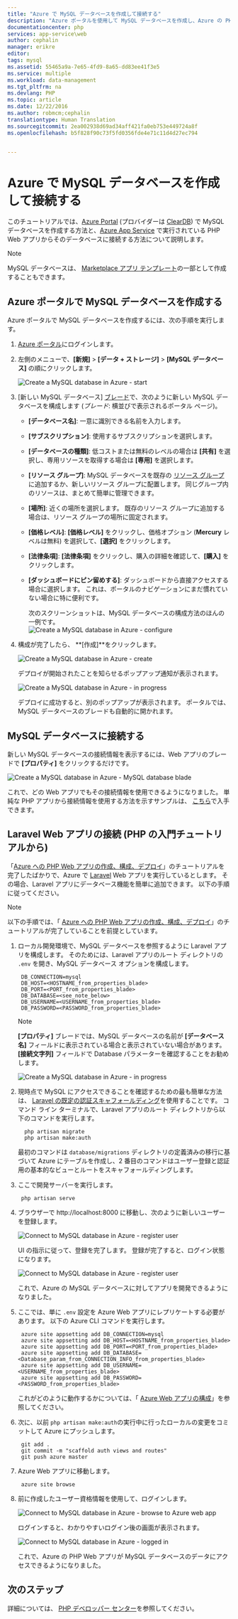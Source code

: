 ```yaml
---
title: "Azure で MySQL データベースを作成して接続する"
description: "Azure ポータルを使用して MySQL データベースを作成し、Azure の PHP Web アプリからそのデータベースに接続する方法について説明します。"
documentationcenter: php
services: app-service\web
author: cephalin
manager: erikre
editor: 
tags: mysql
ms.assetid: 55465a9a-7e65-4fd9-8a65-dd83ee41f3e5
ms.service: multiple
ms.workload: data-management
ms.tgt_pltfrm: na
ms.devlang: PHP
ms.topic: article
ms.date: 12/22/2016
ms.author: robmcm;cephalin
translationtype: Human Translation
ms.sourcegitcommit: 2ea002938d69ad34aff421fa0eb753e449724a8f
ms.openlocfilehash: b5f828f90c73f5fd0356fde4e71c11d4d27ec794


---
```

# <a name="create-and-connect-to-a-mysql-database-in-azure"></a>Azure で MySQL データベースを作成して接続する
このチュートリアルでは、[Azure Portal](https://portal.azure.com) (プロバイダーは [ClearDB](http://www.cleardb.com/)) で MySQL データベースを作成する方法と、[Azure App Service](app-service/app-service-value-prop-what-is.md) で実行されている PHP Web アプリからそのデータベースに接続する方法について説明します。 

> [!NOTE]
> MySQL データベースは、 [Marketplace アプリ テンプレート](app-service-web/app-service-web-create-web-app-from-marketplace.md)の一部として作成することもできます。
> 
> 

## <a name="create-a-mysql-database-in-azure-portal"></a>Azure ポータルで MySQL データベースを作成する
Azure ポータルで MySQL データベースを作成するには、次の手順を実行します。

1. [Azure ポータル](https://portal.azure.com)にログインします。
2. 左側のメニューで、**[新規]** > **[データ + ストレージ]** > **[MySQL データベース]** の順にクリックします。
   
    ![Create a MySQL database in Azure - start](./media/store-php-create-mysql-database/create-db-1-start.png)
3. [新しい MySQL データベース] [ブレード](azure-portal-overview.md)で、次のように新しい MySQL データベースを構成します (*ブレード*: 横並びで表示されるポータル ページ)。
   
   * **[データベース名]**: 一意に識別できる名前を入力します。
   * **[サブスクリプション]**: 使用するサブスクリプションを選択します。
   * **[データベースの種類]**: 低コストまたは無料のレベルの場合は **[共有]** を選択し、専用リソースを取得する場合は **[専用]** を選択します。 
   * **[リソース グループ]**: MySQL データベースを既存の [リソース グループ](azure-resource-manager/resource-group-overview.md) に追加するか、新しいリソース グループに配置します。 同じグループ内のリソースは、まとめて簡単に管理できます。
   * **[場所]**: 近くの場所を選択します。 既存のリソース グループに追加する場合は、リソース グループの場所に固定されます。
   * **[価格レベル]**: **[価格レベル]** をクリックし、価格オプション (**Mercury** レベルは無料) を選択して、**[選択]** をクリックします。 
   * **[法律条項]**: **[法律条項]** をクリックし、購入の詳細を確認して、**[購入]** をクリックします。
   * **[ダッシュボードにピン留めする]**: ダッシュボードから直接アクセスする場合に選択します。 これは、ポータルのナビゲーションにまだ慣れていない場合に特に便利です。
     
     次のスクリーンショットは、MySQL データベースの構成方法のほんの一例です。  
     ![Create a MySQL database in Azure - configure](./media/store-php-create-mysql-database/create-db-2-configure.png)
4. 構成が完了したら、 **[作成]**をクリックします。
   
    ![Create a MySQL database in Azure - create](./media/store-php-create-mysql-database/create-db-3-create.png)
   
    デプロイが開始されたことを知らせるポップアップ通知が表示されます。
   
    ![Create a MySQL database in Azure - in progress](./media/store-php-create-mysql-database/create-db-4-started-status.png)
   
    デプロイに成功すると、別のポップアップが表示されます。 ポータルでは、MySQL データベースのブレードも自動的に開かれます。

<a name="connect"></a>

## <a name="connect-to-your-mysql-database"></a>MySQL データベースに接続する
新しい MySQL データベースの接続情報を表示するには、Web アプリのブレードで **[プロパティ]** をクリックするだけです。

![Create a MySQL database in Azure - MySQL database blade](./media/store-php-create-mysql-database/create-db-5-finished-db-blade.png)

これで、どの Web アプリでもその接続情報を使用できるようになりました。 単純な PHP アプリから接続情報を使用する方法を示すサンプルは、 [こちら](https://github.com/WindowsAzure/azure-sdk-for-php-samples/tree/master/tasklist-mysql)で入手できます。

## <a name="connect-a-laravel-web-app-from-the-php-get-started-tutorial"></a>Laravel Web アプリの接続 (PHP の入門チュートリアルから)
「[Azure への PHP Web アプリの作成、構成、デプロイ](app-service-web/app-service-web-php-get-started.md)」のチュートリアルを完了したばかりで、Azure で [Laravel](https://www.laravel.com/) Web アプリを実行しているとします。 その場合、Laravel アプリにデータベース機能を簡単に追加できます。 以下の手順に従ってください。

> [!NOTE]
> 以下の手順では、「 [Azure への PHP Web アプリの作成、構成、デプロイ](app-service-web/app-service-web-php-get-started.md)」のチュートリアルが完了していることを前提としています。
> 
> 

1. ローカル開発環境で、MySQL データベースを参照するように Laravel アプリを構成します。 そのためには、Laravel アプリのルート ディレクトリの `.env` を開き、MySQL データベース オプションを構成します。
   
        DB_CONNECTION=mysql
        DB_HOST=<HOSTNAME_from_properties_blade>
        DB_PORT=<PORT_from_properties_blade>
        DB_DATABASE=<see_note_below>
        DB_USERNAME=<USERNAME_from_properties_blade>
        DB_PASSWORD=<PASSWORD_from_properties_blade>
   
   > [!NOTE]
   > **[プロパティ]** ブレードでは、MySQL データベースの名前が **[データベース名]** フィールドに表示されている場合と表示されていない場合があります。 **[接続文字列]** フィールドで Database パラメーターを確認することをお勧めします。    
   > 
   > ![Create a MySQL database in Azure - in progress](./media/store-php-create-mysql-database/connect-db-1-database-name.png)
   > 
   > 
2. 現時点で MySQL にアクセスできることを確認するための最も簡単な方法は、 [Laravel の既定の認証スキャフォールディング](https://laravel.com/docs/5.2/authentication#authentication-quickstart)を使用することです。 
   コマンド ライン ターミナルで、Laravel アプリのルート ディレクトリから以下のコマンドを実行します。
   
         php artisan migrate
         php artisan make:auth
   
    最初のコマンドは `database/migrations` ディレクトリの定義済みの移行に基づいて Azure にテーブルを作成し、2 番目のコマンドはユーザー登録と認証用の基本的なビューとルートをスキャフォールディングします。
3. ここで開発サーバーを実行します。
   
        php artisan serve
4. ブラウザーで http://localhost:8000 に移動し、次のように新しいユーザーを登録します。
   
    ![Connect to MySQL database in Azure - register user](./media/store-php-create-mysql-database/connect-db-2-development-server.png)
   
    UI の指示に従って、登録を完了します。 登録が完了すると、ログイン状態になります。
   
    ![Connect to MySQL database in Azure - register user](./media/store-php-create-mysql-database/connect-db-3-registered-user.png)
   
    これで、Azure の MySQL データベースに対してアプリを開発できるようになりました。
5. ここでは、単に `.env` 設定を Azure Web アプリにレプリケートする必要があります。 以下の Azure CLI コマンドを実行します。
   
        azure site appsetting add DB_CONNECTION=mysql
        azure site appsetting add DB_HOST=<HOSTNAME_from_properties_blade>
        azure site appsetting add DB_PORT=<PORT_from_properties_blade>
        azure site appsetting add DB_DATABASE=<Database_param_from_CONNECTION_INFO_from_properties_blade>
        azure site appsetting add DB_USERNAME=<USERNAME_from_properties_blade>
        azure site appsetting add DB_PASSWORD=<PASSWORD_from_properties_blade>
   
    これがどのように動作するかについては、「 [Azure Web アプリの構成](app-service-web/app-service-web-php-get-started.md#configure)」を参照してください。
6. 次に、以前 `php artisan make:auth`の実行中に行ったローカルの変更をコミットして Azure にプッシュします。
   
        git add .
        git commit -m "scaffold auth views and routes"
        git push azure master
7. Azure Web アプリに移動します。
   
        azure site browse
8. 前に作成したユーザー資格情報を使用して、ログインします。
   
    ![Connect to MySQL database in Azure - browse to Azure web app](./media/store-php-create-mysql-database/connect-db-4-browse-azure-webapp.png)
   
    ログインすると、わかりやすいログイン後の画面が表示されます。
   
    ![Connect to MySQL database in Azure - logged in](./media/store-php-create-mysql-database/connect-db-5-logged-in.png)
   
    これで、Azure の PHP Web アプリが MySQL データベースのデータにアクセスできるようになりました。 

## <a name="next-steps"></a>次のステップ
詳細については、 [PHP デベロッパー センター](/develop/php/)を参照してください。




<!--HONumber=Nov16_HO3-->


